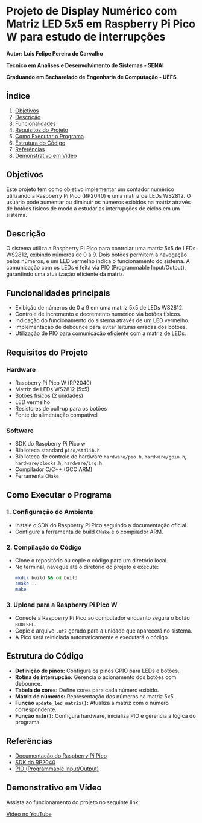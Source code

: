 # Projeto de Display Numérico com Matriz LED 5x5 em Raspberry Pi Pico W para estudo de interrupções

**Autor: Luis Felipe Pereira de Carvalho**

**Técnico em Analises e Desenvolvimento de Sistemas - SENAI**

**Graduando em Bacharelado de Engenharia de Computação - UEFS**

## Índice

1. [Objetivos](#objetivos)
2. [Descrição](#descri%C3%A7%C3%A3o)
3. [Funcionalidades](#funcionalidades)
4. [Requisitos do Projeto](#requisitos-do-projeto)
5. [Como Executar o Programa](#como-executar-o-programa)
6. [Estrutura do Código](#estrutura-do-c%C3%B3digo)
7. [Referências](#refer%C3%AAncias)
8. [Demonstrativo em Vídeo](#demonstrativo-em-v%C3%ADdeo)

## Objetivos

Este projeto tem como objetivo implementar um contador numérico utilizando a Raspberry Pi Pico (RP2040) e uma matriz de LEDs WS2812. O usuário pode aumentar ou diminuir os números exibidos na matriz através de botões físicos de modo a estudar as interrupções de ciclos em um sistema.

## Descrição

O sistema utiliza a Raspberry Pi Pico para controlar uma matriz 5x5 de LEDs WS2812, exibindo números de 0 a 9. Dois botões permitem a navegação pelos números, e um LED vermelho indica o funcionamento do sistema. A comunicação com os LEDs é feita via PIO (Programmable Input/Output), garantindo uma atualização eficiente da matriz.

## Funcionalidades principais

* Exibição de números de 0 a 9 em uma matriz 5x5 de LEDs WS2812.
* Controle de incremento e decremento numérico via botões físicos.
* Indicação do funcionamento do sistema através de um LED vermelho.
* Implementação de debounce para evitar leituras erradas dos botões.
* Utilização de PIO para comunicação eficiente com a matriz de LEDs.

## Requisitos do Projeto

### Hardware

* Raspberry Pi Pico W (RP2040)
* Matriz de LEDs WS2812 (5x5)
* Botões físicos (2 unidades)
* LED vermelho
* Resistores de pull-up para os botões
* Fonte de alimentação compatível

### Software

* SDK do Raspberry Pi Pico w
* Biblioteca standard `pico/stdlib.h`
* Biblioteca de controle de hardware `hardware/pio.h`, `hardware/gpio.h`, `hardware/clocks.h`, `hardware/irq.h`
* Compilador C/C++ (GCC ARM)
* Ferramenta `CMake`

## Como Executar o Programa

### 1. Configuração do Ambiente

* Instale o SDK do Raspberry Pi Pico seguindo a documentação oficial.
* Configure a ferramenta de build `CMake` e o compilador ARM.

### 2. Compilação do Código

* Clone o repositório ou copie o código para um diretório local.
* No terminal, navegue até o diretório do projeto e execute:
  ```sh
  mkdir build && cd build
  cmake ..
  make
  ```

### 3. Upload para a Raspberry Pi Pico W

* Conecte a Raspberry Pi Pico ao computador enquanto segura o botão `BOOTSEL`.
* Copie o arquivo `.uf2` gerado para a unidade que aparecerá no sistema.
* A Pico será reiniciada automaticamente e executará o código.

## Estrutura do Código

* **Definição de pinos:** Configura os pinos GPIO para LEDs e botões.
* **Rotina de interrupção:** Gerencia o acionamento dos botões com debounce.
* **Tabela de cores:** Define cores para cada número exibido.
* **Matriz de números:** Representação dos números na matriz 5x5.
* **Função `update_led_matrix()`:** Atualiza a matriz com o número correspondente.
* **Função `main()`:** Configura hardware, inicializa PIO e gerencia a lógica do programa.

## Referências

* [Documentação do Raspberry Pi Pico](https://www.raspberrypi.com/documentation/microcontrollers/raspberry-pi-pico.html)
* [SDK do RP2040](https://datasheets.raspberrypi.com/pico/raspberry-pi-pico-c-sdk.pdf)
* [PIO (Programmable Input/Output)](https://datasheets.raspberrypi.com/rp2040/rp2040-datasheet.pdf)

## Demonstrativo em Vídeo

Assista ao funcionamento do projeto no seguinte link:

[Vídeo no YouTube](https://youtu.be/uOz75-XnyGc)
